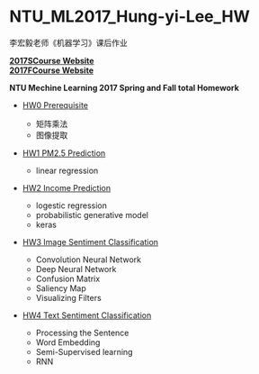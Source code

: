 # NTU_ML2017_Hung-yi-Lee_HW
李宏毅老师《机器学习》课后作业

[**2017SCourse Website**](http://speech.ee.ntu.edu.tw/~tlkagk/courses_ML17.html "NTU ML17S")   
[**2017FCourse Website**](http://speech.ee.ntu.edu.tw/~tlkagk/courses_ML17_2.html "NTU ML17F")   


**NTU Mechine Learning 2017 Spring and Fall total Homework** 

- [HW0 Prerequisite](https://github.com/maplezzz/ML2017S_Hung-yi-Lee_HW/tree/master/HW0)
  - 矩阵乘法  
  - 图像提取  
  
  
- [HW1 PM2.5 Prediction](https://github.com/maplezzz/ML2017S_Hung-yi-Lee_HW/tree/master/HW1)  
  - linear regression   

- [HW2 Income Prediction](https://github.com/maplezzz/ML2017S_Hung-yi-Lee_HW/tree/master/HW2)   
  - logestic regression   
  - probabilistic generative model  
  - keras   
  
- [HW3 Image Sentiment Classification](https://github.com/maplezzz/ML2017S_Hung-yi-Lee_HW/tree/master/HW3)  
  - Convolution Neural Network  
  - Deep Neural Network  
  - Confusion Matrix  
  - Saliency Map  
  - Visualizing Filters 

- [HW4 Text Sentiment Classification](https://github.com/maplezzz/ML2017S_Hung-yi-Lee_HW/tree/master/HW4)   
  - Processing the Sentence   
  - Word Embedding  
  - Semi-Supervised learning  
  - RNN  

